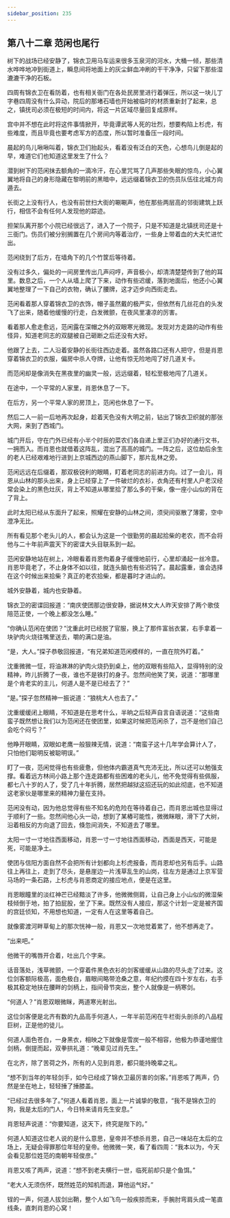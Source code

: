 ```yaml
---
sidebar_position: 235
---
```


## 第八十二章 **范闲也尾行**

树下的战场已经安静了，锦衣卫用马车运来很多玉泉河的河水，大桶一倾，那些清水哗哗地冲到街道上，瞬息间将地面上的灰尘鲜血冲刷的干干净净，只留下那些湿漉漉干净的石板。

四周有锦衣卫在看防着，也有相关衙门在各处民房里进行着弹压，所以这一块儿丁字巷四周没有什么异动，院后的那堵石墙也开始被临时的材质重新封了起来，总之，镇抚司必须在极短的时间内，将这一片区域尽量回复成原样。

宫中并不想在此时将这件事情掀开，毕竟谭武等人死的壮烈，想要构陷上杉虎，有些难度，而且毕竟也要考虑军方的态度，所以暂时准备压一段时间。

晨起的鸟儿啾啾叫着，锦衣卫们抬起头，看着没有泛白的天色，心想鸟儿倒是起的早，难道它们也知道这里发生了什么？

潜到树下的范闲抹去额角的一滴冷汗，在心里咒骂了几声那些失眠的惊鸟，小心翼翼地将自己的身形隐藏在黎明前的黑暗中，远远缀着锦衣卫的伤员队伍往北城方向遁去。

长街之上没有行人，也没有前世扫大街的唰唰声，他在那些两层高的邻街建筑上跃行，相信不会有任何人发现他的踪迹。

担架队离开那个小院已经很远了，进入了一个院子，只是不知道是北镇抚司还是十三衙门。伤员们被分别搁置在几个房间内等着治疗，一些身上带着血的大夫忙进忙出。

范闲绕到了后方，在墙角下的几个竹筐后等待着。

没有过多久，偏处的一间房里传出几声闷哼，声音极小，却清清楚楚传到了他的耳里。数息之后，一个人从墙上爬了下来，动作有些迟缓，落到地面后，他还小心翼翼地整理了一下自己的衣物，确认了腰牌，这才迈步向西街走去。

范闲看着那人穿着锦衣卫的衣饰，帽子虽然戴的极严实，但依然有几丝花白的头发飞了出来，随着他缓慢的行走，白发微颤，在夜风里凄凉的厉害。

看着那人愈走愈远，范闲露在深帽之外的双眼寒光微现。发现对方走路的动作有些怪异，知道老同志的双腿被自己砸断之后还没有大好。

他跟了上去，二人沿着安静的长街往西边走着。虽然各路口还有人把守，但是肖恩穿着锦衣卫的衣服，偏房中杀人夺牌，让他有惊无险地闯了好几道关卡。

而范闲却是像消失在黑夜里的幽灵一般，远远缀着，轻松至极地闯了几道关。

在途中，一个平常的人家里，肖恩休息了一下。

在后方，另一个平常人家的房顶上，范闲也休息了一下。

然后二人一前一后地再次起身，趁着天色没有大明之前，钻出了锦衣卫织就的那张大网，来到了西城门。

城门开后，守在门外已经有小半个时辰的菜农们各自递上里正们办好的通行文书，一拥而入。而肖恩也就借着这阵乱，混出了高高的城门。一阵之后，这位劫后余生的老人已经艰难地行进到上京城西边的燕山脚下，那片乱林之旁。

范闲远远在后缀着，那双极锐利的眼睛，盯着老同志的前进方向。过了一会儿，肖恩从山林的那头出来，身上已经穿上了一件破烂的衣衫，衣角还有村里人户老汉经常会染上的黑色灶灰，背上不知道从哪里拾了那么多的干柴，像一座小山似的背在了背上。

此时太阳已经从东面升了起来，照耀在安静的山林之间，须臾间驱散了薄雾，空中澄净无比。

所有看见那个老头儿的人，都会认为这是一个很勤劳的晨起拾柴的老农，而不会将他与二十年前声震天下的密谍大头目联系到一起。

范闲安静地站在树上，冷眼看着肖恩佝着身子缓慢地前行，心里却涌起一丝冷意。肖恩毕竟老了，不止身体不如以往，就连头脑也有些迟钝了。晨起露重，谁会选择在这个时候出来拾柴？真正的老农拾柴，都是暮时才进山的。

城外安静着，城内也安静着。

锦衣卫的密谍回报道：“南庆使团那边很安静，据说林文大人昨天安排了两个歌伎陪范正使，一个晚上都没怎么睡。”

“你确认范闲在使团？”沈重此时已经脱了官服，换上了那件富翁衣裳，右手拿着一块驴肉火烧往嘴里送去，嚼的满口是油。

“是，大人。”探子恭敬回报道，“有兄弟知道范闲模样的，一直在院外盯着。”

沈重微微一怔，将油淋淋的驴肉火烧扔到桌上，他的双眼有些陷入，显得特别的没精神，昨儿折腾了一夜，谁也不是铁打的身子。忽然间他笑了笑，说道：“那哪里是个肯老实的主儿，何道人是不是已经去了？”

“是。”探子忽然精神一振说道：“狼桃大人也去了。”

沈重缓缓闭上眼睛，不知道是在思考什么，半晌之后轻声自言自语说道：“这些南蛮子既然想让我们以为范闲还在使团里，如果这时候把范闲杀了，岂不是他们自己会吃个闷亏？”

他睁开眼睛，双眼如老鹰一般狠辣无情，说道：“南蛮子这十几年学会算计人了，只怕他们聪明反被聪明误。”

盯了一夜，范闲觉得也有些疲惫，但他体内霸道真气充沛无比，所以还可以勉强支撑。看着远方林间小路上那个连走路都有些困难的老头儿，他不免觉得有些佩服，都七八十岁的人了，受了几十年折腾，居然把越狱这招还玩的如此彻底，也不知道这老家伙是哪里来的精神力量在支持。

范闲没有动，因为他总觉得有些不知名的危险在等待着自己，而肖恩出城也显得过于顺利了一些。忽然间他心头一动，想到了某樁可能性，微微眯眼，滑下了大树，沿着相反的方向退了回去，倏忽间消失，不知道去了哪里。

太阳一寸一寸地往西面移动，肖恩一寸一寸地往西面移动，西面是西天，可能是死，可能是净土。

使团与信阳方面自然不会把所有计划都向上杉虎报备，而肖恩却也另有后手。山路往上再往上，走到了尽头，是悬崖边一片浅草乱生的山岗，往左方是通过上京军营马场的一条石路，上杉虎与肖恩商定的接应地点，便是在这里。

肖恩眼瞳里的淡红神芒已经黯淡了许多，他微微侧肩，让自己身上小山似的微湿柴枝倾倒于地，拍了拍屁股，坐了下来。既然没有人接应，那这个计划一定是被齐国的宫廷侦知，不用想也知道，一定有人在这里等着自己。

就像雾渡河畔草甸上的那次恍神一般，肖恩又一次地觉着累了，他不想再走了。

“出来吧。”

他微干的嘴唇开合着，吐出几个字来。

话音落处，浅草微颤，一个穿着件黑色衣衫的剑客缓缓从山路的尽头走了过来。这位剑客额际极高，面色极白，眉眼间略带沧桑之意，年纪约摸在四十岁左右，右手极其稳定地扶在腰畔的剑柄上，指间骨节突出，整个人就像是一柄寒剑。

“何道人？”肖恩双眼微眯，两道寒光射出。

这位剑客便是北齐有数的九品高手何道人，一年半前范闲在牛栏街头剖杀的八品程巨树，正是他的徒儿。

何道人面色苍白，一身黑衣，相映之下就像是雪炭一般不相容，他极为恭谨地握住剑柄，倒提而起，双拳拱礼道：“晚辈见过肖先生。”

在北齐，除了苦荷之外，所有的人见到肖恩，都只能持晚辈之礼。

“想不到当年的年轻剑手，如今已经成了锦衣卫最厉害的剑客。”肖恩咳了两声，仍然是坐在地上，轻轻捶了捶膝盖。

“已经过去很多年了。”何道人看着肖恩，面上一片诚挚的敬意，“我不是锦衣卫的狗，我是太后的门人，今日特来请肖先生安息。”

肖恩轻声说道：“你要知道，这天下，终究是陛下的。”

何道人知道这位老人说的是什么意思，皇帝并不想杀肖恩，自己一味站在太后的立场上，无疑会得罪那位年轻的皇帝。他微微一笑，看了看四周：“我本以为，今天会看见那位姓范的南朝年轻俊彦。”

肖恩又咳了两声，说道：“想不到老夫横行一世，临死前却只是个鱼饵。”

“老大人无须伤怀，既然姓范的知机而退，算他运气好。”

锃的一声，何道人拔剑出鞘，整个人如飞鸟一般疾掠而来，手腕肘弯肩头成一笔直线条，直刺肖恩的心窝！

